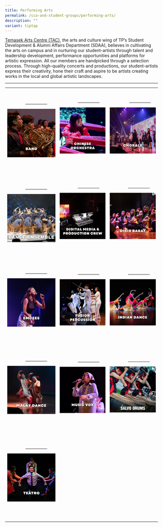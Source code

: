 ```yaml
---
title: Performing Arts
permalink: /cca-and-student-groups/performing-arts/
description: ""
variant: tiptap
---
```

<p><a href="/events/temasek-arts-centre/about-tac" rel="noopener noreferrer nofollow" target="_blank">Temasek Arts Centre (TAC)</a>,
the arts and culture wing of TP’s Student Development &amp; Alumni Affairs
Department (SDAA), believes in cultivating the arts on campus and in nurturing
our student-artists through talent and leadership development, performance
opportunities and platforms for artistic expression. All our members are
handpicked through a selection process. Through high-quality concerts and
productions, our student-artists express their creativity, hone their craft
and aspire to be artists creating works in the local and global artistic
landscapes.</p>
<hr>
<table style="minWidth: 75px">
<colgroup>
<col>
<col>
<col>
</colgroup>
<tbody>
<tr>
<td rowspan="1" colspan="1">
<p>
<br>&nbsp;&nbsp;&nbsp;&nbsp;&nbsp;&nbsp;&nbsp;&nbsp;&nbsp;&nbsp;&nbsp;&nbsp;&nbsp;&nbsp;&nbsp;
<a href="/performing-arts/band/" rel="noopener noreferrer nofollow" target="_blank">&nbsp;&nbsp;&nbsp;&nbsp;&nbsp;&nbsp;&nbsp;&nbsp;&nbsp;&nbsp;&nbsp;&nbsp;&nbsp;&nbsp;&nbsp;&nbsp;&nbsp;&nbsp;&nbsp;</a>
</p>
<div class="isomer-image-wrapper">
<img style="display:block;margin-left:auto;margin-right:auto;" height="auto" width="100%" alt="Band" src="/images/Arts/BAND_button-01.png">
</div>
<p>&nbsp;&nbsp;&nbsp;&nbsp;&nbsp;&nbsp;&nbsp;&nbsp;&nbsp;&nbsp;&nbsp;&nbsp;&nbsp;&nbsp;&nbsp;&nbsp;&nbsp;&nbsp;&nbsp;
&nbsp;&nbsp;&nbsp;&nbsp;&nbsp;&nbsp;&nbsp;&nbsp;&nbsp;&nbsp;&nbsp;&nbsp;&nbsp;&nbsp;&nbsp;&nbsp;&nbsp;&nbsp;&nbsp;&nbsp;&nbsp;</p>
</td>
<td rowspan="1" colspan="1">
<p>
<br>&nbsp;&nbsp;&nbsp;&nbsp;&nbsp;&nbsp;&nbsp;&nbsp;&nbsp;&nbsp;&nbsp;&nbsp;&nbsp;&nbsp;&nbsp;
<a href="/performing-arts/chinese-orchestra/" rel="noopener noreferrer nofollow" target="_blank">&nbsp;&nbsp;&nbsp;&nbsp;&nbsp;&nbsp;&nbsp;&nbsp;&nbsp;&nbsp;&nbsp;&nbsp;&nbsp;&nbsp;&nbsp;&nbsp;&nbsp;&nbsp;&nbsp;</a>
</p>
<div class="isomer-image-wrapper">
<img style="display:block;margin-left:auto;margin-right:auto;" height="auto" width="100%" alt="Chinese Orchestra" src="/images/Arts/CO_button-01.png">
</div>
<p>&nbsp;&nbsp;&nbsp;&nbsp;&nbsp;&nbsp;&nbsp;&nbsp;&nbsp;&nbsp;&nbsp;&nbsp;&nbsp;&nbsp;&nbsp;&nbsp;&nbsp;&nbsp;&nbsp;
&nbsp;&nbsp;&nbsp;&nbsp;&nbsp;&nbsp;&nbsp;&nbsp;&nbsp;&nbsp;&nbsp;&nbsp;&nbsp;&nbsp;&nbsp;
&nbsp;&nbsp;&nbsp;&nbsp;&nbsp;&nbsp;&nbsp;&nbsp;&nbsp;&nbsp;&nbsp;</p>
</td>
<td rowspan="1" colspan="1">
<p>
<br>&nbsp;&nbsp;&nbsp; &nbsp;&nbsp;&nbsp;&nbsp;&nbsp;&nbsp;&nbsp;&nbsp;&nbsp;&nbsp;&nbsp;&nbsp;
<a href="/performing-arts/chorale/" rel="noopener noreferrer nofollow" target="_blank">&nbsp;&nbsp;&nbsp;&nbsp;&nbsp;&nbsp;&nbsp;&nbsp;&nbsp;&nbsp;&nbsp;&nbsp;&nbsp;&nbsp;&nbsp;&nbsp;&nbsp;&nbsp;&nbsp;</a>
</p>
<div class="isomer-image-wrapper">
<img style="display:block;margin-left:auto;margin-right:auto;" height="auto" width="100%" alt="Chorale" src="/images/Arts/CHORALE_button-01.png">
</div>
<p>&nbsp;&nbsp;&nbsp;&nbsp;&nbsp;&nbsp;&nbsp;&nbsp;&nbsp;&nbsp;&nbsp;&nbsp;&nbsp;&nbsp;&nbsp;&nbsp;&nbsp;&nbsp;&nbsp;
&nbsp;&nbsp;&nbsp;&nbsp;&nbsp;&nbsp;&nbsp;&nbsp;&nbsp;&nbsp;&nbsp;&nbsp;&nbsp;&nbsp;&nbsp;
&nbsp;&nbsp;&nbsp;&nbsp;&nbsp;&nbsp;&nbsp;&nbsp;&nbsp;&nbsp;&nbsp;</p>
</td>
</tr>
<tr>
<td rowspan="1" colspan="1">
<p>
<br>&nbsp;&nbsp;&nbsp;&nbsp;&nbsp;&nbsp;&nbsp;&nbsp;&nbsp;&nbsp;&nbsp;&nbsp;&nbsp;&nbsp;&nbsp;
<a href="/performing-arts/dance-ensemble/" rel="noopener noreferrer nofollow" target="_blank">&nbsp;&nbsp;&nbsp;&nbsp;&nbsp;&nbsp;&nbsp;&nbsp;&nbsp;&nbsp;&nbsp;&nbsp;&nbsp;&nbsp;&nbsp;&nbsp;&nbsp;&nbsp;&nbsp;</a>
</p>
<div class="isomer-image-wrapper">
<img style="width: 100%" height="auto" width="100%" alt="" src="/images/Arts/Dance_Ensemble.jpg">
</div>
<p>&nbsp;&nbsp;&nbsp;&nbsp;&nbsp;&nbsp; &nbsp;&nbsp;&nbsp;&nbsp;&nbsp;&nbsp;&nbsp;&nbsp;&nbsp;&nbsp;&nbsp;</p>
</td>
<td rowspan="1" colspan="1">
<p>
<br>&nbsp;&nbsp;&nbsp;&nbsp;&nbsp;&nbsp;&nbsp;&nbsp;&nbsp;&nbsp;&nbsp;&nbsp;&nbsp;&nbsp;&nbsp;
<a href="/performing-arts/digital-media-and-production-crew/" rel="noopener noreferrer nofollow" target="_blank">&nbsp;&nbsp;&nbsp;&nbsp;&nbsp;&nbsp;&nbsp;&nbsp;&nbsp;&nbsp;&nbsp;&nbsp;&nbsp;&nbsp;&nbsp;&nbsp;&nbsp;&nbsp;&nbsp;</a>
</p>
<div class="isomer-image-wrapper">
<img style="display:block;margin-left:auto;margin-right:auto;" height="auto" width="100%" alt="Digital Media and Production Crew" src="/images/Arts/DMPC_button-01.png">
</div>
<p>&nbsp;&nbsp;&nbsp;&nbsp;&nbsp;&nbsp;&nbsp;&nbsp;&nbsp;&nbsp;&nbsp;&nbsp;&nbsp;&nbsp;&nbsp;&nbsp;&nbsp;&nbsp;&nbsp;
&nbsp;&nbsp;&nbsp;&nbsp;&nbsp;&nbsp;&nbsp;&nbsp;&nbsp;&nbsp;&nbsp;&nbsp;&nbsp;&nbsp;&nbsp;
&nbsp;&nbsp;&nbsp;&nbsp;&nbsp;&nbsp;&nbsp;&nbsp;&nbsp;&nbsp;&nbsp;</p>
</td>
<td rowspan="1" colspan="1">
<p>
<br>&nbsp;&nbsp;&nbsp;&nbsp;&nbsp;&nbsp;&nbsp;&nbsp;&nbsp;&nbsp;&nbsp;&nbsp;&nbsp;&nbsp;&nbsp;
<a href="/performing-arts/dikir-barat/" rel="noopener noreferrer nofollow" target="_blank">&nbsp;&nbsp;&nbsp;&nbsp;&nbsp;&nbsp;&nbsp;&nbsp;&nbsp;&nbsp;&nbsp;&nbsp;&nbsp;&nbsp;&nbsp;&nbsp;&nbsp;&nbsp;&nbsp;</a>
</p>
<div class="isomer-image-wrapper">
<img style="display:block;margin-left:auto;margin-right:auto;" height="auto" width="100%" alt="Dikir Barat" src="/images/Arts/DK_button-01.png">
</div>
<p>&nbsp;&nbsp;&nbsp;&nbsp;&nbsp;&nbsp;&nbsp;&nbsp;&nbsp;&nbsp;&nbsp;&nbsp;&nbsp;&nbsp;&nbsp;&nbsp;&nbsp;&nbsp;&nbsp;
&nbsp;&nbsp;&nbsp;&nbsp;&nbsp;&nbsp;&nbsp;&nbsp;&nbsp;&nbsp;&nbsp;&nbsp;&nbsp;&nbsp;&nbsp;
&nbsp;&nbsp;&nbsp;&nbsp;&nbsp;&nbsp;&nbsp;&nbsp;&nbsp;&nbsp;&nbsp;</p>
</td>
</tr>
<tr>
<td rowspan="1" colspan="1">
<p>
<br>&nbsp;&nbsp;&nbsp;&nbsp;&nbsp;&nbsp;&nbsp;&nbsp;&nbsp;&nbsp;&nbsp;&nbsp;&nbsp;&nbsp;&nbsp;
<a href="/performing-arts/emcees/" rel="noopener noreferrer nofollow" target="_blank">&nbsp;&nbsp;&nbsp;&nbsp;&nbsp;&nbsp;&nbsp;&nbsp;&nbsp;&nbsp;&nbsp;&nbsp;&nbsp;&nbsp;&nbsp;&nbsp;&nbsp;&nbsp;&nbsp;</a>
</p>
<div class="isomer-image-wrapper">
<img style="display:block;margin-left:auto;margin-right:auto;" height="auto" width="100%" alt="TP Emcees" src="/images/Arts/EMCEES_button-01-v2.png">
</div>
<p>&nbsp;&nbsp;&nbsp;&nbsp;&nbsp;&nbsp;&nbsp;&nbsp;&nbsp;&nbsp;&nbsp;&nbsp;&nbsp;&nbsp;&nbsp;&nbsp;&nbsp;&nbsp;&nbsp;
&nbsp;&nbsp;&nbsp;&nbsp;&nbsp;&nbsp;&nbsp;&nbsp;&nbsp;&nbsp;&nbsp;&nbsp;&nbsp;&nbsp;&nbsp;
&nbsp;&nbsp;&nbsp;&nbsp;&nbsp;&nbsp;&nbsp;&nbsp;&nbsp;&nbsp;&nbsp;</p>
</td>
<td rowspan="1" colspan="1">
<p>
<br>&nbsp;&nbsp;&nbsp;&nbsp;&nbsp;&nbsp;&nbsp;&nbsp;&nbsp;&nbsp;&nbsp;&nbsp;&nbsp;&nbsp;&nbsp;
<a href="/performing-arts/fusion-percussion/" rel="noopener noreferrer nofollow" target="_blank">&nbsp;&nbsp;&nbsp;&nbsp;&nbsp;&nbsp;&nbsp;&nbsp;&nbsp;&nbsp;&nbsp;&nbsp;&nbsp;&nbsp;&nbsp;&nbsp;&nbsp;&nbsp;&nbsp;</a>
</p>
<div class="isomer-image-wrapper">
<img style="display:block;margin-left:auto;margin-right:auto;" height="auto" width="100%" alt="Fusion Percussion" src="/images/Arts/FP_button-02.png">
</div>
<p>&nbsp;&nbsp;&nbsp;&nbsp;&nbsp;&nbsp;&nbsp;&nbsp;&nbsp;&nbsp;&nbsp;&nbsp;&nbsp;&nbsp;&nbsp;&nbsp;&nbsp;&nbsp;&nbsp;
&nbsp;&nbsp;&nbsp;&nbsp;&nbsp;&nbsp;&nbsp;&nbsp;&nbsp;&nbsp;&nbsp;&nbsp;&nbsp;&nbsp;&nbsp;
&nbsp;&nbsp;&nbsp;&nbsp;&nbsp;&nbsp;&nbsp;&nbsp;&nbsp;&nbsp;&nbsp;</p>
</td>
<td rowspan="1" colspan="1">
<p>
<br>&nbsp;&nbsp;&nbsp;&nbsp;&nbsp;&nbsp;&nbsp;&nbsp;&nbsp;&nbsp;&nbsp;&nbsp;&nbsp;&nbsp;&nbsp;
<a href="/performing-arts/indian-dance/" rel="noopener noreferrer nofollow" target="_blank">&nbsp;&nbsp;&nbsp;&nbsp;&nbsp;&nbsp;&nbsp;&nbsp;&nbsp;&nbsp;&nbsp;&nbsp;&nbsp;&nbsp;&nbsp;&nbsp;&nbsp;&nbsp;&nbsp;</a>
</p>
<div class="isomer-image-wrapper">
<img style="display:block;margin-left:auto;margin-right:auto;" height="auto" width="100%" alt="Indian Dance" src="/images/Arts/IDG_button-01.png">
</div>
<p>&nbsp;&nbsp;&nbsp;&nbsp;&nbsp;&nbsp;&nbsp;&nbsp;&nbsp;&nbsp;&nbsp;&nbsp;&nbsp;&nbsp;&nbsp;&nbsp;&nbsp;&nbsp;&nbsp;
&nbsp;&nbsp;&nbsp;&nbsp;&nbsp;&nbsp;&nbsp;&nbsp;&nbsp;&nbsp;&nbsp;&nbsp;&nbsp;&nbsp;&nbsp;
&nbsp;&nbsp;&nbsp;&nbsp;&nbsp;&nbsp;&nbsp;&nbsp;&nbsp;&nbsp;&nbsp;</p>
</td>
</tr>
<tr>
<td rowspan="1" colspan="1">
<p>
<br>&nbsp;&nbsp;&nbsp;&nbsp;&nbsp;&nbsp;&nbsp;&nbsp;&nbsp;&nbsp;&nbsp;&nbsp;&nbsp;&nbsp;&nbsp;
<a href="/performing-arts/malay-dance/" rel="noopener noreferrer nofollow" target="_blank">&nbsp;&nbsp;&nbsp;&nbsp;&nbsp;&nbsp;&nbsp;&nbsp;&nbsp;&nbsp;&nbsp;&nbsp;&nbsp;&nbsp;&nbsp;&nbsp;&nbsp;&nbsp;&nbsp;</a>
</p>
<div class="isomer-image-wrapper">
<img style="display:block;margin-left:auto;margin-right:auto;" height="auto" width="100%" alt="Malay Dance" src="/images/Arts/MDG_button-01.png">
</div>
<p>&nbsp;&nbsp;&nbsp;&nbsp;&nbsp;&nbsp;&nbsp;&nbsp;&nbsp;&nbsp;&nbsp;&nbsp;&nbsp;&nbsp;&nbsp;&nbsp;&nbsp;&nbsp;&nbsp;
&nbsp;&nbsp;&nbsp;&nbsp;&nbsp; &nbsp;&nbsp;&nbsp;&nbsp;&nbsp;&nbsp;&nbsp;&nbsp;&nbsp;&nbsp;&nbsp;&nbsp;&nbsp;&nbsp;&nbsp;&nbsp;&nbsp;&nbsp;&nbsp;&nbsp;&nbsp;</p>
</td>
<td rowspan="1" colspan="1">
<p>
<br>&nbsp;&nbsp;&nbsp;&nbsp;&nbsp;&nbsp;&nbsp;&nbsp;&nbsp;&nbsp;&nbsp;&nbsp;&nbsp;&nbsp;&nbsp;
<a href="/performing-arts/music-vox/" rel="noopener noreferrer nofollow" target="_blank">&nbsp;&nbsp;&nbsp;&nbsp;&nbsp;&nbsp;&nbsp;&nbsp;&nbsp;&nbsp;&nbsp;&nbsp;&nbsp;&nbsp;&nbsp;&nbsp;&nbsp;&nbsp;&nbsp;</a>
</p>
<div class="isomer-image-wrapper">
<img style="display:block;margin-left:auto;margin-right:auto;" height="auto" width="100%" alt="Music Vox" src="/images/Arts/MV_button-01.png">
</div>
<p>&nbsp;&nbsp;&nbsp;&nbsp;&nbsp;&nbsp;&nbsp;&nbsp;&nbsp;&nbsp;&nbsp;&nbsp;&nbsp;&nbsp;&nbsp;&nbsp;&nbsp;&nbsp;&nbsp;
&nbsp;&nbsp;&nbsp;&nbsp;&nbsp;&nbsp;&nbsp;&nbsp;&nbsp;&nbsp;&nbsp;&nbsp;&nbsp;&nbsp;&nbsp;
&nbsp;&nbsp;&nbsp;&nbsp;&nbsp;&nbsp;&nbsp;&nbsp;&nbsp;&nbsp;&nbsp;</p>
</td>
<td rowspan="1" colspan="1">
<p>
<br>&nbsp;&nbsp;&nbsp;&nbsp;&nbsp;&nbsp;&nbsp;&nbsp;&nbsp;&nbsp;&nbsp;&nbsp;&nbsp;&nbsp;&nbsp;
<a href="/performing-arts/salvo-drums/" rel="noopener noreferrer nofollow" target="_blank">&nbsp;&nbsp;&nbsp;&nbsp;&nbsp;&nbsp;&nbsp;&nbsp;&nbsp;&nbsp;&nbsp;&nbsp;&nbsp;&nbsp;&nbsp;&nbsp;&nbsp;&nbsp;&nbsp;</a>
</p>
<div class="isomer-image-wrapper">
<img style="width: 100%" height="auto" width="100%" alt="" src="/images/Arts/Salvo_Drums_2.jpg">
</div>
<p>&nbsp;&nbsp;&nbsp;&nbsp;&nbsp;&nbsp;&nbsp;&nbsp;&nbsp;&nbsp;&nbsp;&nbsp;&nbsp;&nbsp;&nbsp;&nbsp;
&nbsp;&nbsp;&nbsp;&nbsp;&nbsp;&nbsp;&nbsp;&nbsp;&nbsp;&nbsp;&nbsp;&nbsp;&nbsp;&nbsp;&nbsp;
&nbsp;&nbsp;&nbsp;&nbsp;&nbsp;&nbsp;&nbsp;&nbsp;&nbsp;&nbsp;&nbsp;</p>
</td>
</tr>
<tr>
<td rowspan="1" colspan="1">
<p>
<br>&nbsp;&nbsp;&nbsp;&nbsp;&nbsp;&nbsp;&nbsp;&nbsp;&nbsp;&nbsp;&nbsp;&nbsp;&nbsp;&nbsp;&nbsp;
<a href="/performing-arts/teatro/" rel="noopener noreferrer nofollow" target="_blank">&nbsp;&nbsp;&nbsp;&nbsp;&nbsp;&nbsp;&nbsp;&nbsp;&nbsp;&nbsp;&nbsp;&nbsp;&nbsp;&nbsp;&nbsp;&nbsp;&nbsp;&nbsp;&nbsp;</a>
</p>
<div class="isomer-image-wrapper">
<img style="display:block;margin-left:auto;margin-right:auto;" height="auto" width="100%" alt="Teatro" src="/images/Arts/TEATRO_button-01.png">
</div>
<p>&nbsp;&nbsp;&nbsp;&nbsp;&nbsp;&nbsp;&nbsp;&nbsp;&nbsp; &nbsp;&nbsp;&nbsp;&nbsp;&nbsp;&nbsp;&nbsp;&nbsp;&nbsp;&nbsp;
&nbsp;&nbsp;&nbsp;&nbsp;&nbsp;&nbsp;&nbsp;&nbsp;&nbsp;&nbsp;&nbsp;&nbsp;&nbsp;&nbsp;&nbsp;
&nbsp;&nbsp;&nbsp;&nbsp;&nbsp;&nbsp;&nbsp;&nbsp;&nbsp;&nbsp;&nbsp;</p>
</td>
<td rowspan="1" colspan="1">
<p></p>
</td>
<td rowspan="1" colspan="1">
<p></p>
</td>
</tr>
</tbody>
</table>
<p></p>